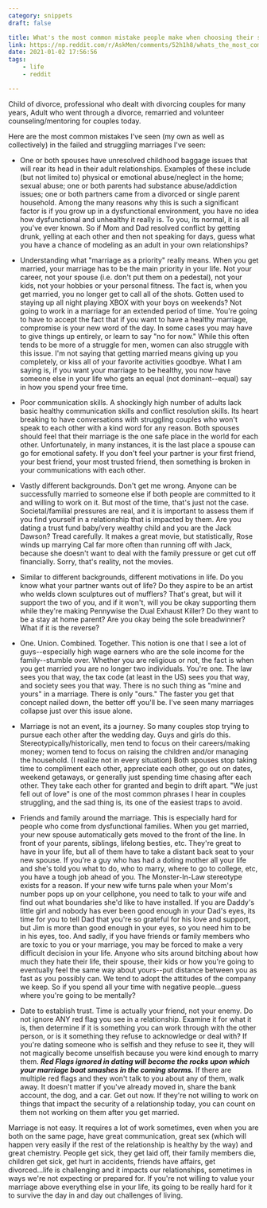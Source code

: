 ```yaml
---
category: snippets
draft: false

title: What's the most common mistake people make when choosing their spouse?
link: https://np.reddit.com/r/AskMen/comments/52h1h8/whats_the_most_common_mistake_people_make_when/d7kyny9/?context=3
date: 2021-01-02 17:56:56
tags:
    - life
    - reddit

---
```


Child of divorce, professional who dealt with divorcing couples for many years, Adult who went through a divorce, remarried and volunteer counseling/mentoring for couples today.

Here are the most common mistakes I've seen (my own as well as collectively) in the failed and struggling marriages I've seen:

* One or both spouses have unresolved childhood baggage issues that will rear its head in their adult relationships.  Examples of these include (but not limited to) physical or emotional abuse/neglect in the home; sexual abuse; one or both parents had substance abuse/addiction issues; one or both partners came from a divorced or single parent household.  Among the many reasons why this is such a significant factor is if you grow up in a dysfunctional environment, you have no idea how dysfunctional and unhealthy it really is.  To you, its normal, it is all you've ever known.  So if Mom and Dad resolved conflict by getting drunk, yelling at each other and then not speaking for days, guess what you have a chance of modeling as an adult in your own relationships?  

* Understanding what "marriage as a priority" really means.  When you get married, your marriage has to be the main priority in your life.  Not your career, not your spouse (i.e. don't put them on a pedestal), not your kids, not your hobbies or your personal fitness.  The fact is, when you get married, you no longer get to call all of the shots.  Gotten used to staying up all night playing XBOX with your boys on weekends?  Not going to work in a marriage for an extended period of time.  You're going to have to accept the fact that if you want to have a healthy marriage, compromise is your new word of the day.  In some cases you may have to give things up entirely, or learn to say "no for now."  While this often tends to be more of a struggle for men, women can also struggle with this issue.  I'm not saying that getting married means giving up you completely, or kiss all of your favorite activities goodbye.  What I am saying is, if you want your marriage to be healthy, you now have someone else in your life who gets an equal (not dominant--equal) say in how you spend your free time.  

* Poor communication skills.  A shockingly high number of adults lack basic healthy communication skills and conflict resolution skills.  Its heart breaking to have conversations with struggling couples who won't speak to each other with a kind word for any reason.  Both spouses should feel that their marriage is the one safe place in the world for each other.  Unfortunately, in many instances, it is the last place a spouse can go for emotional safety.  If you don't feel your partner is your first friend, your best friend, your most trusted friend, then something is broken in your communications with each other.  

* Vastly different backgrounds.  Don't get me wrong.  Anyone can be successfully married to someone else if both people are committed to it and willing to work on it.  But most of the time, that's just not the case.  Societal/familial pressures are real, and it is important to assess them if you find yourself  in a relationship that is impacted by them.  Are you dating a trust fund baby/very wealthy child and you are the Jack Dawson?  Tread carefully.  It makes a great movie, but statistically, Rose winds up marrying Cal far more often than running off with Jack, because she doesn't want to deal with the family pressure or get cut off financially.  Sorry, that's reality, not the movies.  

* Similar to different backgrounds, different motivations in life.  Do you know what your partner wants out of life?  Do they aspire to be an artist who welds clown sculptures out of mufflers?  That's great, but will it support the two of you, and if it won't, will you be okay supporting them while they're making Pennywise the Dual Exhaust Killer? Do they want to be a stay at home parent?  Are you okay being the sole breadwinner?  What if it is the reverse?  

* One.  Union.  Combined. Together.  This notion is one that I see a lot of guys--especially high wage earners who are the sole income for the family--stumble over.  Whether you are religious or not, the fact is when you get married you are no longer two individuals.  You're one.  The law sees you that way, the tax code (at least in the US) sees you that way, and society sees you that way.  There is no such thing as "mine and yours" in a marriage.  There is only "ours."  The faster you get that concept nailed down, the better off you'll be.  I've seen many marriages collapse just over this issue alone.

* Marriage is not an event, its a journey.  So many couples stop trying to pursue each other after the wedding day.  Guys and girls do this.  Stereotypically/historically, men tend to focus on their careers/making money;  women tend to focus on raising the children and/or managing the household.  (I realize not in every situation)  Both spouses stop taking time to compliment each other, appreciate each other, go out on dates, weekend getaways, or generally just spending time chasing after each other.  They take each other for granted and begin to drift apart.  "We just fell out of love" is one of the most common phrases I hear in couples struggling, and the sad thing is, its one of the easiest traps to avoid.  

* Friends and family around the marriage.  This is especially hard for people who come from dysfunctional families.  When you get married, your new spouse automatically gets moved to the front of the line.  In front of your parents, siblings, lifelong besties, etc.  They're great to have in your life, but all of them have to take a distant back seat to your new spouse.  If you're a guy who has had a doting mother all your life and she's told you what to do, who to marry, where to go to college, etc, you have a tough job ahead of you.  The Monster-In-Law stereotype exists for a reason.  If your new wife turns pale when your Mom's number pops up on your cellphone, you need to talk to your wife and find out what boundaries she'd like to have installed.  If you are Daddy's little girl and nobody has ever been good enough in your Dad's eyes, its time for you to tell Dad that you're so grateful for his love and support, but Jim is more than good enough in your eyes, so you need him to be in his eyes, too. And sadly, if you have friends or family members who are toxic to you or your marriage, you may be forced to make a very difficult decision in your life.  Anyone who sits around bitching about how much they hate their life, their spouse, their kids or how you're going to eventually feel the same way about yours--put distance between you as fast as you possibly can.  We tend to adopt the attitudes of the company we keep.  So if you spend all your time with negative people...guess where you're going to be mentally?

* Date to establish trust.  Time is actually your friend, not your enemy.  Do not ignore ANY red flag you see in a relationship.  Examine it for what it is, then determine if it is something you can work through with the other person, or is it something they refuse to acknowledge or deal with?  If you're dating someone who is selfish and they refuse to see it, they will not magically become unselfish because you were kind enough to marry them.  ***Red Flags ignored in dating will become the rocks upon which your marriage boat smashes in the coming storms.***  If there are multiple red flags and they won't talk to you about any of them, walk away.  It doesn't matter if you've already moved in, share the bank account, the dog, and a car.  Get out now.  If they're not willing to work on things that impact the security of a relationship today, you can count on them not working on them after you get married.


Marriage is not easy.  It requires a lot of work sometimes, even when you are both on the same page, have great communication, great sex (which will happen very easily if the rest of the relationship is healthy by the way) and great chemistry.  People get sick, they get laid off, their family members die, children get sick, get hurt in accidents, friends have affairs, get divorced...life is challenging and it impacts our relationships, sometimes in ways we're not expecting or prepared for.  If you're not willing to value your marriage above everything else in your life, its going to be really hard for it to survive the day in and day out challenges of living.

